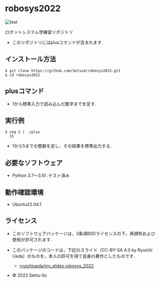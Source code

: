 # robosys2022
![test](https://github.com/Setsu4/robosys2022/actions/workflows/test.yml/badge.svg)

ロボットシステム学練習リポジトリ

  * このリポジトリにはplusコマンドが含まれます.

## インストール方法
```
$ git clone https://github.com/Setsu4/robosys2022.git
$ cd robosys2022
```
## plusコマンド

  * 1から標準入力で読み込んだ数字までを足す.

## 実行例
```　
$ seq 5 | ./plus
  15
```
  * 1から5までの整数を足し、その結果を標準出力する.

## 必要なソフトウェア
* Python 3.7～3.10 :テスト済み

## 動作確認環境
* Ubuntu22.04.1

## ライセンス
  * このソフトウェアパッケージは，3条項BSDライセンスの下，再頒布および使用が許可されます．
  * このパッケージのコードは，下記のスライド（CC-BY-SA 4.0 by Ryuichi Ueda）のものを，本人の許可を得て自身の著作としたものです．
      * [ryuichiueda/my_slides robosys_2022](https://github.com/ryuichiueda/my_slides/tree/master/robosys_2022)

* © 2022 Setsu Ito
